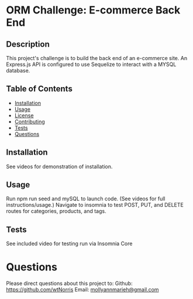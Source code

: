 # ORM Challenge: E-commerce Back End

## Description
  This project's challenge is to build the back end of an e-commerce site. An Express.js API is configured to use Sequelize to interact with a MYSQL database.

## Table of Contents
  * [Installation](#installation)
  * [Usage](#usage)
  * [License](#license)
  * [Contributing](#contributing)
  * [Tests](#tests)
  * [Questions](#questions)
  
## Installation
  See videos for demonstration of installation. 

## Usage
  Run npm run seed and mySQL to launch code. (See videos for full instructions/usage.)
  Navigate to insomnia to test POST, PUT, and DELETE routes for categories, products, and tags.

## Tests
  See included video for testing run via Insomnia Core

# Questions
  Please direct questions about this project to:
  Github: https://github.com/wtNorris
  Email: mollyannmarieh@gmail.com
